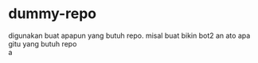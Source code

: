 # dummy-repo

digunakan buat apapun yang butuh repo. misal buat bikin bot2 an ato apa gitu yang butuh repo
\
a
